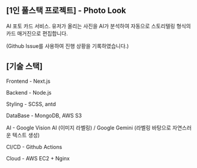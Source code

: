 ## [1인 풀스택 프로젝트] - Photo Look

AI 포토 카드 서비스.
유저가 올리는 사진을 AI가 분석하여 자동으로 스토리텔링 형식의 카드 매거진으로 편집합니다.

(Github Issue를 사용하여 진행 상황을 기록하였습니다.)

## [기술 스택]

Frontend - Next.js

Backend - Node.js

Styling - SCSS, antd

DataBase - MongoDB, AWS S3

AI - Google Vision AI (이미지 라벨링) / Google Gemini (라벨링 바탕으로 자연스러운 텍스트 생성)

CI/CD - Github Actions

Cloud - AWS EC2 + Nginx
